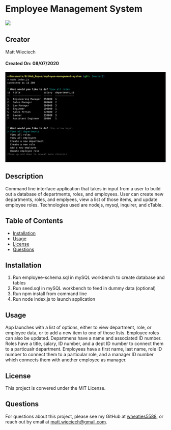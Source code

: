 # Employee Management System
![](https://img.shields.io/badge/license-MIT%20License-blue?style=flat-square)

## Creator
Matt Wieciech

#### Created On: 08/07/2020 

​![Product Logo](./images/ems-ss.png) 

## Description
Command line interface application that takes in input from a user to build out a database of departments, roles, and employees. User can create new departments, roles, and emplyees, view a list of those items, and update employee roles. Technologies used are nodejs, mysql, inquirer, and cTable.
## Table of Contents
* [Installation](#installation)
* [Usage](#usage)
* [License](#license)
* [Questions](#questions)

## Installation
1. Run employee-schema.sql in mySQL workbench to create database and tables
2. Run seed.sql in mySQL workbench to feed in dummy data (optional)
3. Run npm install from command line
4. Run node index.js to launch application

## Usage
App launches with a list of options, either to view department, role, or employee data, or to add a new item to one of those lists. Employee roles can also be updated. Departmens have a name and associated ID number. Roles have a title, salary, ID number, and a dept ID number to connect them to a particualr department. Employees hava a first name, last name, role ID number to connect them to a particular role, and a manager ID number which connects them with another employee as manager.

## License
This project is convered under the MIT License.

## Questions
For questions about this project, please see my GitHub at [wheaties5588](https://github.com/wheaties5588), or reach out by email at matt.wieciech@gmail.com.